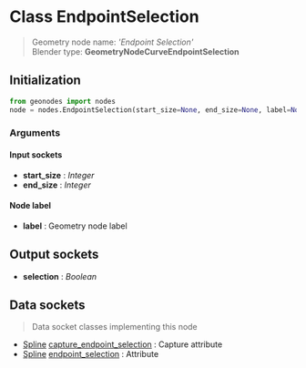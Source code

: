 
# Class EndpointSelection

> Geometry node name: _'Endpoint Selection'_<br>Blender type:  **GeometryNodeCurveEndpointSelection**

## Initialization


```python
from geonodes import nodes
node = nodes.EndpointSelection(start_size=None, end_size=None, label=None)
```


### Arguments


#### Input sockets



- **start_size** : _Integer_
- **end_size** : _Integer_



#### Node label



- **label** : Geometry node label



## Output sockets



- **selection** : _Boolean_



## Data sockets

> Data socket classes implementing this node


- [Spline](./sockets/Spline.md) [capture_endpoint_selection](./sockets/Spline.md#capture_endpoint_selection) : Capture attribute
- [Spline](./sockets/Spline.md) [endpoint_selection](./sockets/Spline.md#endpoint_selection) : Attribute


